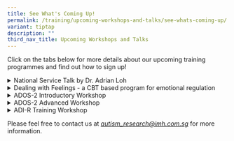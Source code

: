 ```yaml
---
title: See What's Coming Up!
permalink: /training/upcoming-workshops-and-talks/see-whats-coming-up/
variant: tiptap
description: ""
third_nav_title: Upcoming Workshops and Talks
---
```

<p>Click on the tabs below for more details about our upcoming training programmes
and find out how to sign up!</p>
<div data-type="detailGroup" class="isomer-accordion isomer-accordion-white">
<details class="isomer-details">
<summary>National Service Talk by Dr. Adrian Loh</summary>
<div data-type="detailsContent" class="isomer-details-content">
<p></p>
<p><strong>Date &amp; Time: </strong>21 February 2025, 5pm - 6pm</p>
<p></p>
<p><strong>Programme Details:</strong>
<br>For professionals and parents/caregivers of person(s) with ASD.
<br>Cost: Free of charge (limited seats available)</p>
<p></p>
<p><em>Location: Child Guidance Clinic, 3 Second Hospital Ave, Health Promotion Board, #03-01, Singapore 168937</em>
</p>
<p></p>
<p>Sign up <a href="https://form.gov.sg/672db9b5edb5f06628bca753" rel="noopener nofollow" target="_blank">here</a>!</p>
</div>
</details>
</div>
<div data-type="detailGroup" class="isomer-accordion isomer-accordion-white">
<details class="isomer-details">
<summary>Dealing with Feelings - a CBT based program for emotional regulation</summary>
<div data-type="detailsContent" class="isomer-details-content">
<p></p>
<p><strong>Date: </strong>20-21 March 2025 (Amended)</p>
<p></p>
<p><strong>Programme Details:</strong>
<br>For professionals</p>
</div>
</details>
</div>
<div data-type="detailGroup" class="isomer-accordion isomer-accordion-white">
<details class="isomer-details">
<summary>ADOS-2 Introductory Workshop</summary>
<div data-type="detailsContent" class="isomer-details-content">
<p></p>
<p><strong>Date: </strong>2-3 June 2025 (Tentative dates)</p>
<p></p>
<p><strong>Programme Details:</strong>
<br>For professionals</p>
<p></p>
<p><em>Seats are limited and on a first come first serve basis</em>
</p>
</div>
</details>
</div>
<div data-type="detailGroup" class="isomer-accordion isomer-accordion-white">
<details class="isomer-details">
<summary>ADOS-2 Advanced Workshop</summary>
<div data-type="detailsContent" class="isomer-details-content">
<p></p>
<p><strong>Date: </strong>4-6 June 2025 (Tentative dates)</p>
<p></p>
<p><strong>Programme Details:</strong>
<br>For professionals</p>
<p></p>
<p><em>Seats are limited and on a first come first serve basis</em>
</p>
</div>
</details>
</div>
<div data-type="detailGroup" class="isomer-accordion isomer-accordion-white">
<details class="isomer-details">
<summary>ADI-R Training Workshop</summary>
<div data-type="detailsContent" class="isomer-details-content">
<p></p>
<p><strong>Date: </strong>7-9 July 2025 (Tentative dates)</p>
<p></p>
<p><strong>Programme Details:</strong>
<br>For professionals</p>
<p></p>
<p><em>Seats are limited and on a first come first serve basis</em>
</p>
</div>
</details>
</div>
<p>Please feel free to contact us at <em><a href="mailto:autism_research@imh.com.sg" rel="noopener noreferrer nofollow" target="_blank">autism_research@imh.com.sg</a> </em>for
more information.</p>